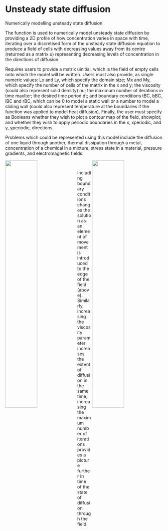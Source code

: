 # Unsteady state diffusion
Numerically modelling unsteady state diffusion

The function is used to numerically model unsteady state diffusion by providing a 2D profile of how concentration varies in space with time, iterating over a discretised form of the unsteady state diffusion equation to produce a field of cells with decreasing values away from its centre (returned as a matrix u) representing decreasing levels of concentration in the directions of diffusion.

Requires users to provide a matrix uinitial, which is the field of empty cells onto which the model will be written. Users must also provide, as single numeric values: Lx and Ly, which specify the domain size; Mx and My, which specify the number of cells of the matrix in the x and y; the viscosity (could also represent solid density) nu; the maximum number of iterations in time maxIter; the desired time period dt; and boundary conditions tBC, bBC, lBC and rBC, which can be 0 to model a static wall or a number to model a sliding wall (could also represent temperature at the boundaries if the function was applied to model heat diffusion). Finally, the user must specify as Booleans whether they wish to plot a contour map of the field, showplot; and whether they wish to apply periodic boundaries in the x, xperiodic, and y, yperiodic, directions.

Problems which could be represented using this model include the diffusion of one liquid through another, thermal dissipation through a metal, concentration of a chemical in a mixture, stress state in a material, pressure gradients, and electromagnetic fields.

<img align="left" width="45%" src="https://user-images.githubusercontent.com/112774862/193430549-d23b7f2b-49cd-41bf-8e3b-984ab5d86f49.gif">
<img align="right" width="45%" src="https://user-images.githubusercontent.com/112774862/193430572-c2e8affa-40e2-44b7-8a2b-8c57e5e38584.gif">

<br/>

Including boundary conditions changes the solution as an element of movement is introduced to the edge of the field (above). Similarly, increasing the viscosity parameter increases the extent of diffusion in the same time; increasing the maximum number of iterations provides a picture further in time of the state of diffusion through the field.
